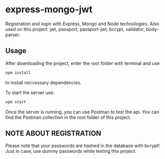 # express-mongo-jwt

Registration and login with Express, Mongo and Node technologies. Also used on this project: jwt, passport, passport-jwt, bcrypt, validator, body-parser.

## Usage 

After downloading the project, enter the root folder with terminal and use 

```bash
npm install
```

to install neccessary dependencies. 

To start the server use: 

```bash
npm start
```

Once the server is running, you can use Postman to test the api. You can find the Postman collection in the root folder of this project.

## NOTE ABOUT REGISTRATION

Please note that your passwords are hashed in the database with bcrypt! Just in case, use dummy passwords while testing this project.